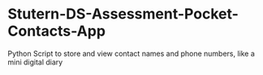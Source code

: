 # Stutern-DS-Assessment-Pocket-Contacts-App
Python Script to store and view contact names and phone numbers, like a mini digital diary

